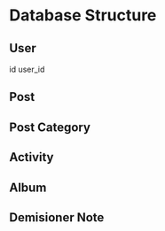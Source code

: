 # Database Structure
## User
id
user_id

## Post
## Post Category
## Activity
## Album
## Demisioner Note
